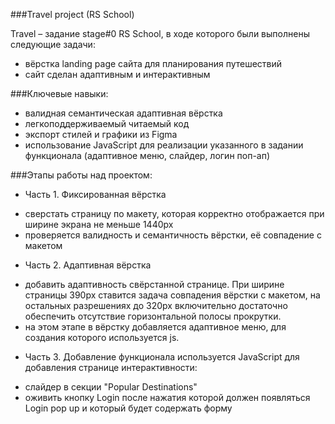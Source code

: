 ###Travel project (RS School)

Travel – задание stage#0 RS School, в ходе которого были выполнены следующие задачи:
* вёрстка landing page сайта для планирования путешествий
* сайт сделан адаптивным и интерактивным

###Ключевые навыки:
* валидная семантическая адаптивная вёрстка
* легкоподдерживаемый читаемый код
* экспорт стилей и графики из Figma
* использование JavaScript для реализации указанного в задании функционала (адаптивное меню, слайдер, логин поп-ап)

###Этапы работы над проектом:
* Часть 1. Фиксированная вёрстка
- сверстать страницу по макету, которая корректно отображается при ширине экрана не меньше 1440рх
- проверяется валидность и семантичность вёрстки, её совпадение с макетом
* Часть 2. Адаптивная вёрстка
- добавить адаптивность свёрстанной странице. При ширине страницы 390px ставится задача совпадения вёрстки с макетом, на остальных разрешениях до 320рх включительно достаточно обеспечить отсутствие горизонтальной полосы прокрутки.
- на этом этапе в вёрстку добавляется адаптивное меню, для создания которого используется js.
* Часть 3. Добавление функционала
используется JavaScript для добавления странице интерактивности:
- слайдер в секции "Popular Destinations"
- оживить кнопку Login после нажатия которой должен появляться Login pop up и который будет содержать форму